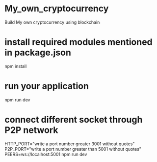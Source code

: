 # My_own_cryptocurrency
Build My own cryptocurrency using blockchain
# install required modules mentioned in package.json
npm install 
# run your application
npm run dev
# connect different socket through P2P network
HTTP_PORT="write a port number greater 3001 without quotes" P2P_PORT="write a port number greater than 5001 without quotes" PEERS=ws://localhost:5001 npm run dev
